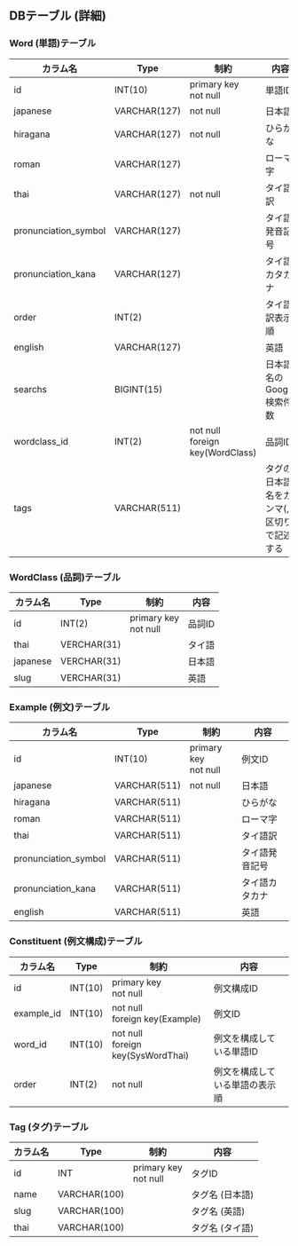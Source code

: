 ## DBテーブル (詳細)
### Word (単語)テーブル
| カラム名      | Type          | 制約          |内容
| ------------ | ------------- | ------------- | ------------- |
|id            | INT(10)       | primary key<br>not null | 単語ID | 
|japanese      | VARCHAR(127)  | not null      | 日本語 | 
|hiragana      | VARCHAR(127)  | not null      | ひらがな | 
|roman         | VARCHAR(127)  |               | ローマ字 | 
|thai           | VARCHAR(127) | not null      | タイ語訳 | 
|pronunciation_symbol | VARCHAR(127) |         | タイ語発音記号 | 
|pronunciation_kana   | VARCHAR(127) |         | タイ語カタカナ | 
|order         | INT(2)        |               | タイ語訳表示順 | 
|english       | VARCHAR(127)  |               | 英語 | 
|searchs       | BIGINT(15)    |               | 日本語名のGoogle検索件数 | 
|wordclass_id  | INT(2)        | not null<br>foreign key(WordClass)    | 品詞ID | 
|tags          | VARCHAR(511)  |               | タグの日本語名をカンマ(,)区切りで記述する | 

### WordClass (品詞)テーブル
| カラム名      | Type          | 制約          |内容
| ------------ | ------------- | ------------- | ------------- |
|id            | INT(2)        | primary key<br>not null    | 品詞ID | 
|thai          | VERCHAR(31)   |                | タイ語 | 
|japanese      | VERCHAR(31)   |                | 日本語 | 
|slug          | VERCHAR(31)   |                | 英語 | 


### Example (例文)テーブル
| カラム名      | Type          | 制約          |内容
| ------------ | ------------- | ------------- | ------------- |
|id            | INT(10)       | primary key<br>not null    | 例文ID | 
|japanese      | VARCHAR(511)  | not null      | 日本語 | 
|hiragana      | VARCHAR(511)  |               | ひらがな | 
|roman         | VARCHAR(511)  |               | ローマ字 | 
|thai          | VARCHAR(511)  |               | タイ語訳 | 
|pronunciation_symbol | VARCHAR(511)    |      | タイ語発音記号 | 
|pronunciation_kana   | VARCHAR(511)    |      | タイ語カタカナ | 
|english       | VARCHAR(511)  |               | 英語 | 

### Constituent (例文構成)テーブル
| カラム名      | Type          | 制約          |内容
| ------------ | ------------- | ------------- | ------------- |
|id            | INT(10)       | primary key<br>not null              | 例文構成ID | 
|example_id    | INT(10)       | not null<br>foreign key(Example)    | 例文ID | 
|word_id       | INT(10)       | not null<br>foreign key(SysWordThai) | 例文を構成している単語ID |
|order         | INT(2)        | not null    | 例文を構成している単語の表示順 | 


### Tag (タグ)テーブル
| カラム名      | Type          | 制約          |内容
| ------------ | ------------- | ------------- | ------------- |
|id            | INT           | primary key<br>not null  | タグID | 
|name          | VARCHAR(100)  |               | タグ名 (日本語) | 
|slug          | VARCHAR(100)  |               | タグ名 (英語) | 
|thai          | VARCHAR(100)  |               | タグ名 (タイ語) | 
